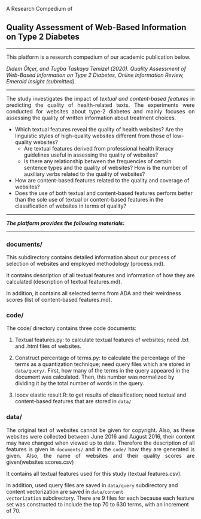 A Research Compedium of <h2>Quality Assessment of Web-Based Information on Type 2 Diabetes</h2> 
<hr>

This platform is a research compedium of our academic publication below.

<i>Didem Ölçer, and Tugba Taskaya Temizel (2020). Quality Assessment of Web-Based Information on Type 2 Diabetes, Online Information Review, Emerald Insight (submitted).</i>
<hr>

<p style="text-align: justify;">The study investigates the impact of <i>textual and content-based features</i> in predicting the quality of health-related texts. The experiments were conducted for websites about type-2 diabetes and mainly focuses on assessing the quality of written information about treatment choices.</p>
<ul>
<li>Which textual features reveal the quality of health websites? Are the linguistic styles of high-quality websites different from those of low-quality websites?
<ul>
<li>Are textual features derived from professional health literacy guidelines useful in assessing the quality of websites?</li>
<li>Is there any relationship between the frequencies of certain sentence types and the quality of websites? How is the number of auxiliary verbs related to the quality of websites?</li>
</ul>
</li>
<li>How are content-based features related to the quality and coverage of websites?</li>
<li>Does the use of both textual and content-based features perform better than the sole use of textual or content-based features in the classification of websites in terms of quality?</li>
</ul>
<hr>

<b><i>The platform provides the following materials:</i></b>
<hr>
<p></p>
<p><h3>documents/</b></h3>

<p>This subdirectory contains detailed information about our process of selection of websites and employed methodology (process.md).</p>
<p>It contains description of all textual features and information of how they are calculated (description of textual features.md).</p>
<p>In addition, it contains all selected terms from ADA and their weirdness scores (list of content-based features.md).</p>

<h3>code/</h3>

The code/ directory contains three code documents:

1. Textual features.py: to calculate textual features of websites; need .txt and .html files of websites.

2. Construct percentage of terms.py: to calculate the percentage of the terms as a quantization technique; need query files which are stored in <code>data/query/</code>. First, how many of the terms in the query appeared in the document was calculated. Then, this number was normalized by dividing it by the total number of words in the query.   

3. loocv elastic result.R: to get results of classification; need textual and content-based features that are stored in <code>data/</code>

<h3>data/</h3>

<p style="text-align: justify;">The original text of websites cannot be given for copyright. Also, as these websites were collected between June 2016 and August 2016, their content may have changed when viewed up to date. Therefore the description of all features is given in <code>documents/</code> and in the <code>code/</code> how they are generated is given. Also, the name of websites and their quality scores are given(websites scores.csv)</p>

It contains all textual features used for this study (textual features.csv). 

In addition, used query files are saved in <code>data/query</code> subdirectory and content vectorization are saved in <code>data/content vectorization</code> subdirectory. There are 9 files for each because each feature set was constructed to include the top 70 to 630 terms, with an increment of 70. 


 




 
